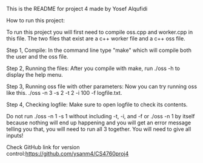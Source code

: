 This is the README for project 4 made by Yosef Alqufidi

How to run this project:

To run this project you will first need to compile oss.cpp and worker.cpp in this file. The two files that exist are a c++ worker file and a c++ oss file.

Step 1, Compile: In the command line type "make" which will compile both the user and the oss file.

Step 2, Running the files: After you compile with make, run ./oss -h to display the help menu.

Step 3, Running oss file with other parameters: Now you can try running oss like this. ./oss -n 3 -s 2 -t 2 -i 100 -f logfile.txt.

Step 4, Checking logfile: Make sure to open logfile to check its contents.

Do not run ./oss -n 1 -s 1 without including -t, -i, and -f or ./oss -n 1 by itself because nothing will end up happening and you will get an error message telling you that, you will need to run all 3 together. You will need to give all inputs!

Check GitHub link for version control:https://github.com/ysanm4/CS4760proj4
